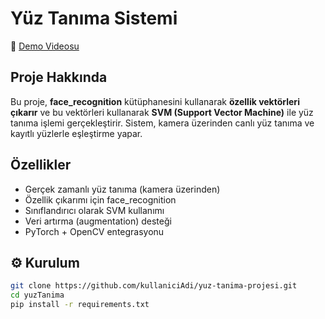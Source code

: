 # Yüz Tanıma Sistemi

🎥 [Demo Videosu](https://www.youtube.com/shorts/IONLdlENiBU)

##  Proje Hakkında

Bu proje, **face_recognition** kütüphanesini kullanarak **özellik vektörleri çıkarır** ve bu vektörleri kullanarak **SVM (Support Vector Machine)** ile yüz tanıma işlemi gerçekleştirir. Sistem, kamera üzerinden canlı yüz tanıma ve kayıtlı yüzlerle eşleştirme yapar.

##  Özellikler

- Gerçek zamanlı yüz tanıma (kamera üzerinden)
- Özellik çıkarımı için face_recognition 
- Sınıflandırıcı olarak SVM kullanımı
- Veri artırma (augmentation) desteği
- PyTorch + OpenCV entegrasyonu

## ⚙️ Kurulum

```bash
git clone https://github.com/kullaniciAdi/yuz-tanima-projesi.git
cd yuzTanima
pip install -r requirements.txt
